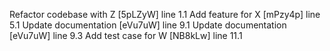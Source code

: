 Refactor codebase with Z [5pLZyW] line 1.1
Add feature for X [mPzy4p] line 5.1
Update documentation [eVu7uW] line 9.1
Update documentation [eVu7uW] line 9.3
Add test case for W [NB8kLw] line 11.1

